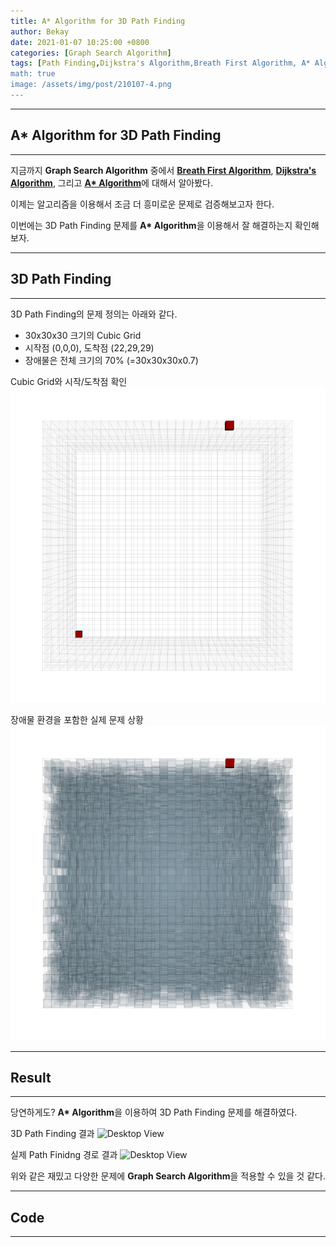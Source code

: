 ```yaml
---
title: A* Algorithm for 3D Path Finding
author: Bekay
date: 2021-01-07 10:25:00 +0800
categories: [Graph Search Algorithm]
tags: [Path Finding,Dijkstra's Algorithm,Breath First Algorithm, A* Algorithm]
math: true
image: /assets/img/post/210107-4.png
---
```



---
## A* Algorithm for 3D Path Finding
---
지금까지 **Graph Search Algorithm** 중에서 [**Breath First Algorithm**](https://bekaykang.github.io/posts/Breath-First-Algorithm/), [**Dijkstra's Algorithm**](https://bekaykang.github.io/posts/dijkstra-algorithm/), 그리고 [**A\* Algorithm**](https://bekaykang.github.io/posts/Astar-algorithm/)에 대해서 알아봤다.

이제는 알고리즘을 이용해서 조금 더 흥미로운 문제로 검증해보고자 한다.

이번에는 3D Path Finding 문제를 **A\* Algorithm**을 이용해서 잘 해결하는지 확인해보자.

---
## 3D Path Finding
---
3D Path Finding의 문제 정의는 아래와 같다.
- 30x30x30 크기의 Cubic Grid
- 시작점 (0,0,0), 도착점 (22,29,29)
- 장애물은 전체 크기의 70% (=30x30x30x0.7)

Cubic Grid와 시작/도착점 확인
![Desktop View](/assets/img/post/210107-1.png)

장애물 환경을 포함한 실제 문제 상황
![Desktop View](/assets/img/post/210107-2.png)

---
## Result
---
당연하게도? **A\* Algorithm**을 이용하여 3D Path Finding 문제를 해결하였다.

3D Path Finding 결과
![Desktop View](/assets/img/post/210107-4.png)

실제 Path Finidng 경로 결과
![Desktop View](/assets/img/post/210107-3.png)

위와 같은 재밌고 다양한 문제에 **Graph Search Algorithm**을 적용할 수 있을 것 같다.

---
## Code
---
<script src="https://gist.github.com/BekayKang/6b68db39eca39b81fbcf9b1c43567b98.js"></script>